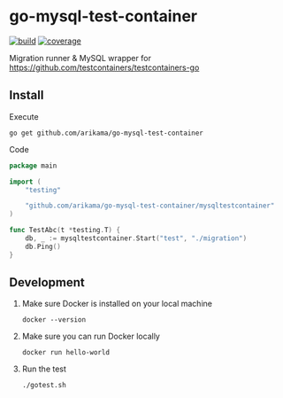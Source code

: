 # go-mysql-test-container

[![build](https://github.com/arikama/go-mysql-test-container/actions/workflows/build.yml/badge.svg)](https://github.com/arikama/go-mysql-test-container/actions/workflows/build.yml)
[![coverage](https://codecov.io/gh/arikama/go-mysql-test-container/branch/master/graph/badge.svg?token=isZCzDyj1N)](https://codecov.io/gh/arikama/go-mysql-test-container)

Migration runner & MySQL wrapper for https://github.com/testcontainers/testcontainers-go

## Install

Execute

```
go get github.com/arikama/go-mysql-test-container
```

Code

```go
package main

import (
	"testing"

	"github.com/arikama/go-mysql-test-container/mysqltestcontainer"
)

func TestAbc(t *testing.T) {
	db, _ := mysqltestcontainer.Start("test", "./migration")
	db.Ping()
}

```

## Development

1. Make sure Docker is installed on your local machine

   ```
   docker --version
   ```

2. Make sure you can run Docker locally

   ```
   docker run hello-world
   ```

3. Run the test

   ```
   ./gotest.sh
   ```
